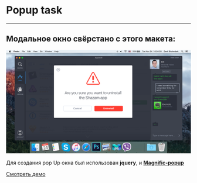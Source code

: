 <h1>Popup task</h1>

<hr>

<h2>Модальное окно свёрстано с этого макета:</h2>
<img src="img/design.png" alt="design">

<p>Для создания pop Up окна был использован <b>jquery</b>, и <a href="http://dimsemenov.com/plugins/magnific-popup/"><b>Magnific-popup</b></a></p>

<a href="https://scandy5.github.io/popup/dist/">Смотреть демо</a>